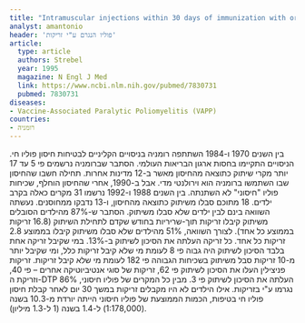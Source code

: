 ```yaml
---
title: "Intramuscular injections within 30 days of immunization with oral poliovirus vaccine--a risk factor for vaccine-associated paralytic poliomyelitis"
analyst: amantonio
header: 'פוליו הנגרם ע"י זריקות'
article:
  type: article
  authors: Strebel
  year: 1995
  magazine: N Engl J Med
  link: https://www.ncbi.nlm.nih.gov/pubmed/7830731
  pubmed: 7830731
diseases:
- Vaccine-Associated Paralytic Poliomyelitis (VAPP)
countries:
- רומניה
---
```


בין השנים 1970 ו-1984 השתתפה רומניה בניסויים הקליניים לבטיחות חיסון פוליו חי. הניסויים התקיימו בחסות ארגון הבריאות העולמי. הסתבר שברומניה נרשמים פי 5 עד 17 יותר מקרי שיתוק כתוצאה מהחיסון מאשר ב-12 מדינות אחרות. תחילה חשבו שהחיסון שבו השתמשו ברומניה הוא וירולנטי מדי. אבל ב-1990, אחרי שהחיסון הוחלף, שכיחות פוליו "חיסוני" לא השתנתה.
בין השנים 1988 ו-1992 נרשמו 31 מקרים כאלה בקרב ילדים. 18 מתוכם סבלו משיתוק כתוצאה מהחיסון, ו-13 נדבקו ממחוסנים. נעשתה השוואה בינם לבין ילדים שלא סבלו משיתוק.
הסתבר ש-87% מהילדים הסובלים משיתוק קיבלו זריקות תוך-שריריות בחודש שקדם לתחילת השיתוק (16.8 זריקות בממוצע כל אחד). לצורך השוואה, 51% מהילדים שלא סבלו משיתוק קיבלו בממוצע 2.8 זריקות כל אחד. כל זריקה העלתה את הסיכון לשיתוק ב-13%. במי שקיבל זריקה אחת בלבד הסיכון לשיתוק היה גבוה פי 8 לעומת מי שלא קיבל זריקות כלל, ומי שקיבל יותר מ-10 זריקות סבל משיתוק בשכיחות הגבוהה פי 182 לעומת מי שלא קיבל זריקות.
זריקות פניצילין העלו את הסיכון לשיתוק פי 62, זריקות של סוגי אנטיביוטיקה אחרים – פי 40, וזריקת ה-DTP העלתה את הסיכון לשיתוק פי 3.
מבין כל המקרים של פוליו חיסוני, 86% נגרמו ע"י בזריקות. אילו הילדים לא היו מקבלים זריקות במשך 30 יום לאחר קבלת חיסון פוליו חי בטיפות, הכמות הממוצעת של פוליו חיסוני הייתה יורדת מ-10.3 בשנה (1:178,000) ל-1.4 בשנה (1 ל-1.3 מיליון).
